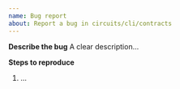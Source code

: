 ```yaml
---
name: Bug report
about: Report a bug in circuits/cli/contracts
---
```


**Describe the bug**
A clear description...

**Steps to reproduce**
1. ...
